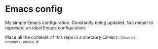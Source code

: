# Emacs config
My simple Emacs configuration. Constantly being updated. Not meant to represent an ideal Emacs configuration.

Place all the contents of this repo in a directory called `C:\Users\<name>\.emacs.d`
